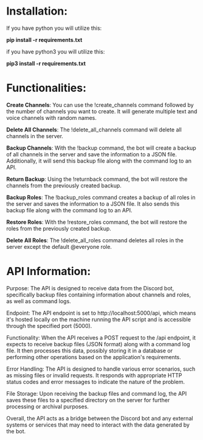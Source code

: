 # Installation:
If you have python you will utilize this:

**pip install -r requirements.txt**


if you have python3 you will utilize this:

**pip3 install -r requirements.txt**

# Functionalities:

**Create Channels**: You can use the !create_channels command followed by the number of channels you want to create. It will generate multiple text and voice channels with random names.

**Delete All Channels**: The !delete_all_channels command will delete all channels in the server.

**Backup Channels**: With the !backup command, the bot will create a backup of all channels in the server and save the information to a JSON file. Additionally, it will send this backup file along with the command log to an API.

**Return Backup**: Using the !returnback command, the bot will restore the channels from the previously created backup.

**Backup Roles**: The !backup_roles command creates a backup of all roles in the server and saves the information to a JSON file. It also sends this backup file along with the command log to an API.

**Restore Roles**: With the !restore_roles command, the bot will restore the roles from the previously created backup.

**Delete All Roles**: The !delete_all_roles command deletes all roles in the server except the default @everyone role.

# API Information:

Purpose: The API is designed to receive data from the Discord bot, specifically backup files containing information about channels and roles, as well as command logs.

Endpoint: The API endpoint is set to http://localhost:5000/api, which means it's hosted locally on the machine running the API script and is accessible through the specified port (5000).

Functionality: When the API receives a POST request to the /api endpoint, it expects to receive backup files (JSON format) along with a command log file. It then processes this data, possibly storing it in a database or performing other operations based on the application's requirements.

Error Handling: The API is designed to handle various error scenarios, such as missing files or invalid requests. It responds with appropriate HTTP status codes and error messages to indicate the nature of the problem.

File Storage: Upon receiving the backup files and command log, the API saves these files to a specified directory on the server for further processing or archival purposes.

Overall, the API acts as a bridge between the Discord bot and any external systems or services that may need to interact with the data generated by the bot.
